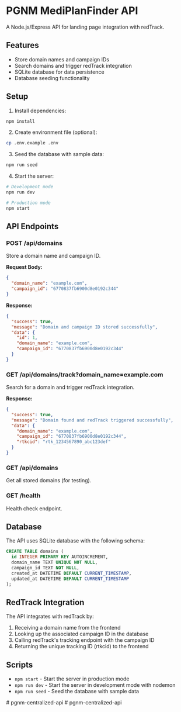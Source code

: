 # PGNM MediPlanFinder API

A Node.js/Express API for landing page integration with redTrack.

## Features

- Store domain names and campaign IDs
- Search domains and trigger redTrack integration
- SQLite database for data persistence
- Database seeding functionality

## Setup

1. Install dependencies:

```bash
npm install
```

2. Create environment file (optional):

```bash
cp .env.example .env
```

3. Seed the database with sample data:

```bash
npm run seed
```

4. Start the server:

```bash
# Development mode
npm run dev

# Production mode
npm start
```

## API Endpoints

### POST /api/domains

Store a domain name and campaign ID.

**Request Body:**

```json
{
  "domain_name": "example.com",
  "campaign_id": "6770837fb6900d8e0192c344"
}
```

**Response:**

```json
{
  "success": true,
  "message": "Domain and campaign ID stored successfully",
  "data": {
    "id": 1,
    "domain_name": "example.com",
    "campaign_id": "6770837fb6900d8e0192c344"
  }
}
```

### GET /api/domains/track?domain_name=example.com

Search for a domain and trigger redTrack integration.

**Response:**

```json
{
  "success": true,
  "message": "Domain found and redTrack triggered successfully",
  "data": {
    "domain_name": "example.com",
    "campaign_id": "6770837fb6900d8e0192c344",
    "rtkcid": "rtk_1234567890_abc123def"
  }
}
```

### GET /api/domains

Get all stored domains (for testing).

### GET /health

Health check endpoint.

## Database

The API uses SQLite database with the following schema:

```sql
CREATE TABLE domains (
  id INTEGER PRIMARY KEY AUTOINCREMENT,
  domain_name TEXT UNIQUE NOT NULL,
  campaign_id TEXT NOT NULL,
  created_at DATETIME DEFAULT CURRENT_TIMESTAMP,
  updated_at DATETIME DEFAULT CURRENT_TIMESTAMP
);
```

## RedTrack Integration

The API integrates with redTrack by:

1. Receiving a domain name from the frontend
2. Looking up the associated campaign ID in the database
3. Calling redTrack's tracking endpoint with the campaign ID
4. Returning the unique tracking ID (rtkcid) to the frontend

## Scripts

- `npm start` - Start the server in production mode
- `npm run dev` - Start the server in development mode with nodemon
- `npm run seed` - Seed the database with sample data

#   p g n m - c e n t r a l i z e d - a p i  
 #   p g n m - c e n t r a l i z e d - a p i  
 